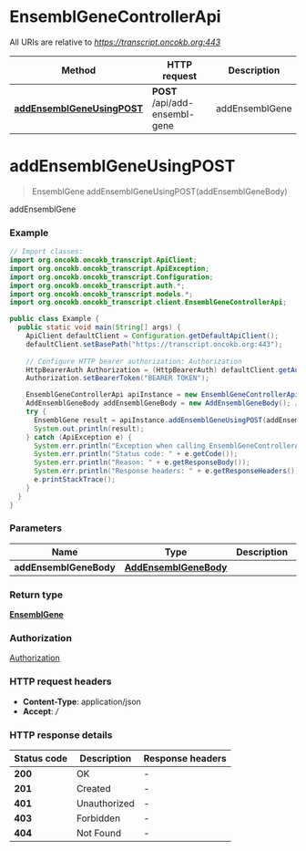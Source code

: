 # EnsemblGeneControllerApi

All URIs are relative to *https://transcript.oncokb.org:443*

Method | HTTP request | Description
------------- | ------------- | -------------
[**addEnsemblGeneUsingPOST**](EnsemblGeneControllerApi.md#addEnsemblGeneUsingPOST) | **POST** /api/add-ensembl-gene | addEnsemblGene


<a name="addEnsemblGeneUsingPOST"></a>
# **addEnsemblGeneUsingPOST**
> EnsemblGene addEnsemblGeneUsingPOST(addEnsemblGeneBody)

addEnsemblGene

### Example
```java
// Import classes:
import org.oncokb.oncokb_transcript.ApiClient;
import org.oncokb.oncokb_transcript.ApiException;
import org.oncokb.oncokb_transcript.Configuration;
import org.oncokb.oncokb_transcript.auth.*;
import org.oncokb.oncokb_transcript.models.*;
import org.oncokb.oncokb_transcript.client.EnsemblGeneControllerApi;

public class Example {
  public static void main(String[] args) {
    ApiClient defaultClient = Configuration.getDefaultApiClient();
    defaultClient.setBasePath("https://transcript.oncokb.org:443");
    
    // Configure HTTP bearer authorization: Authorization
    HttpBearerAuth Authorization = (HttpBearerAuth) defaultClient.getAuthentication("Authorization");
    Authorization.setBearerToken("BEARER TOKEN");

    EnsemblGeneControllerApi apiInstance = new EnsemblGeneControllerApi(defaultClient);
    AddEnsemblGeneBody addEnsemblGeneBody = new AddEnsemblGeneBody(); // AddEnsemblGeneBody | 
    try {
      EnsemblGene result = apiInstance.addEnsemblGeneUsingPOST(addEnsemblGeneBody);
      System.out.println(result);
    } catch (ApiException e) {
      System.err.println("Exception when calling EnsemblGeneControllerApi#addEnsemblGeneUsingPOST");
      System.err.println("Status code: " + e.getCode());
      System.err.println("Reason: " + e.getResponseBody());
      System.err.println("Response headers: " + e.getResponseHeaders());
      e.printStackTrace();
    }
  }
}
```

### Parameters

Name | Type | Description  | Notes
------------- | ------------- | ------------- | -------------
 **addEnsemblGeneBody** | [**AddEnsemblGeneBody**](AddEnsemblGeneBody.md)|  | [optional]

### Return type

[**EnsemblGene**](EnsemblGene.md)

### Authorization

[Authorization](../README.md#Authorization)

### HTTP request headers

 - **Content-Type**: application/json
 - **Accept**: */*

### HTTP response details
| Status code | Description | Response headers |
|-------------|-------------|------------------|
**200** | OK |  -  |
**201** | Created |  -  |
**401** | Unauthorized |  -  |
**403** | Forbidden |  -  |
**404** | Not Found |  -  |


